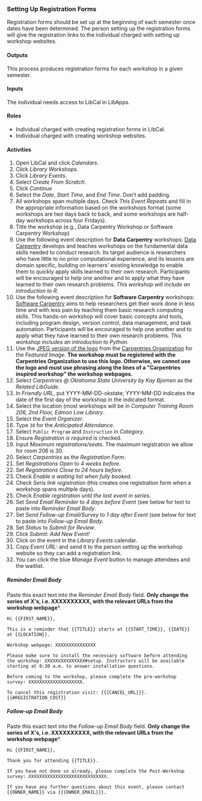 ### Setting Up Registration Forms

Registration forms should be set up at the beginning of each semester once dates have been determined. The person setting up the registration forms will give the registration links to the individual charged with setting up workshop websites.

#### Outputs
This process produces registration forms for each workshop in a given semester.

#### Inputs
The individual needs access to LibCal in LibApps.

#### Roles
- Individual charged with creating registration forms in LibCal.
- Individual charged with creating workshop websites.

#### Activities
1. Open LibCal and click *Calendars*.
1. Click *Library Workshops*.
1. Click *Library Events*.
1. Select *Create From Scratch*.
1. Click *Continue*
1. Select the *Date*, *Start Time*, and *End Time*. Don't add padding.
1. All workshops span multiple days. Check *This Event Repeats* and fill in the appropriate information based on the workshops format (some workshops are two days back to back, and some workshops are half-day workshops across four Fridays).
1. Title the workshop (e.g., Data Carpentry Workshop or Software Carpentry Workshop)
1. Use the following event description for **Data Carpentry** workshops: [Data Carpentry](https://datacarpentry.org/) develops and teaches workshops on the fundamental data skills needed to conduct research. Its target audience is researchers who have little to no prior computational experience, and its lessons are domain specific, building on learners' existing knowledge to enable them to quickly apply skills learned to their own research. Participants will be encouraged to help one another and to apply what they have learned to their own research problems. *This workshop will include an introduction to R.*
1. Use the following event description for **Software Carpentry** workshops: [Software Carpentry](https://software-carpentry.org/) aims to help researchers get their work done in less time and with less pain by teaching them basic research computing skills. This hands-on workshop will cover basic concepts and tools, including program design, version control, data management, and task automation. Participants will be encouraged to help one another and to apply what they have learned to their own research problems. *This workshop includes an introduction to Python.*
1. Use the [JPEG version of the logo](https://okstate-library.github.io/docs/carpentries/TheCarpentries.jpg) from the [Carpentries Organization](https://carpentries.org/) for the *Featured Image*. **The workshop must be registered with the Carpentries Organization to use this logo. Otherwise, we cannot use the logo and must use phrasing along the lines of a "Carpentries inspired workshop" the workshop webpages.**
1. Select *Carpentries @ Oklahoma State University by Kay Bjornen* as the *Related LibGuide*.
1. In *Friendly URL*, put YYYY-MM-DD-okstate; YYYY-MM-DD indicates the date of the first day of the workshop in the indicated format.
1. Select the location (most workshops will be in *Computer Training Room 206, 2nd Floor, Edmon Low Library*.
1. Select the *Event Organizer*.
1. Type `30` for the *Anticipated Attendance*.
1. Select `Public Program` and `Instruction` in *Category*.
1. Ensure *Registration is required* is checked.
1. Input *Maximum registrations/seats*. The maximum registration we allow for room 206 is 30.
1. Select *Carpentries* as the *Registration Form*.
1. Set *Registrations Open* to *4 weeks before*.
1. Set *Registrations Close* to *24 hours before*.
1. Check *Enable a waiting list when fully booked*.
1. Check *Seris link registration* (this creates one registration form when a workshop spans multiple days).
1. Check *Enable registration until the last event in series*.
1. Set *Send Email Reminder* to *4 days before Event* (see below for text to paste into *Reminder Email Body*.
1. Set *Send Follow-up Email/Survey* to *1 day after Event* (see below for text to paste into *Follow-up Email Body*.
1. Set *Status* to *Submit for Review*.
1. Click *Submit: Add New Event!*
1. Click on the event in the *Library Events* calendar.
1. Copy *Event URL:* and send it to the person setting up the workshop website so they can add a registration link.
1. You can click the blue *Manage Event* button to manage attendees and the waitlist.

##### Reminder Email Body
Paste this exact text into the *Reminder Email Body* field. **Only change the series of X's, i.e. XXXXXXXXXX, with the relevant URLs from the workshop webpage***.
```
Hi {{FIRST_NAME}}, 
			
This is a reminder that {{TITLE}} starts at {{START_TIME}}, {{DATE}} at {{LOCATION}}.

Workshop webpage: XXXXXXXXXXXXXXX

Please make sure to install the necessary software before attending the workshop: XXXXXXXXXXXXXXX#setup. Instructors will be available starting at 8:30 a.m. to answer installation questions.

Before coming to the workshop, please complete the pre-workshop survey: XXXXXXXXXXXXXXXXXXXX.

To cancel this registration visit: {{{CANCEL_URL}}}.{{#REGISTRATION_COST}}
```

##### Follow-up Email Body
Paste this exact text into the *Follow-up Email Body* field. **Only change the series of X's, i.e. XXXXXXXXXX, with the relevant URLs from the workshop webpage***.
```
Hi {{FIRST_NAME}}, 
			
Thank you for attending {{TITLE}}. 

If you have not done so already, please complete the Post-Workshop survey: XXXXXXXXXXXXXXXXXXXXXXXXXXXXX.

If you have any further questions about this event, please contact {{OWNER_NAME}} via {{{OWNER_EMAIL}}}.
```


